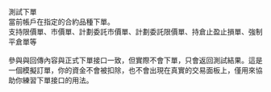 測試下單 \
當前帳戶在指定的合約品種下單。 \
支持限價單、市價單、計劃委託市價單、計劃委託限價單、持倉止盈止損單、強制平倉單等 \
\
參與與回傳內容與正式下單接口一致，但實際不會下單，只會返回測試結果。這是一個模擬訂單，你的資金不會被扣除，也不會出現在真實的交易面板上，僅用來協助你練習下單接口的用法。
